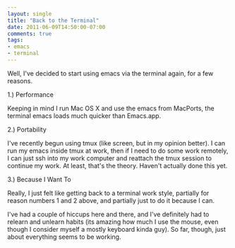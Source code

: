 ```yaml
---
layout: single
title: "Back to the Terminal"
date: 2011-06-09T14:50:00-07:00
comments: true
tags:
- emacs
- terminal
---
```

Well, I've decided to start using emacs via the terminal again, for a few reasons.
<!--more-->
1.) Performance

Keeping in mind I run Mac OS X and use the emacs from MacPorts, the terminal emacs loads much quicker than Emacs.app.

2.) Portability

I've recently begun using tmux (like screen, but in my opinion better). I can run my emacs inside tmux at work, then if I need to do some work remotely, I can just ssh into my work computer and reattach the tmux session to continue my work. At least, that's the theory. Haven't actually done this yet.

3.) Because I Want To

Really, I just felt like getting back to a terminal work style, partially for reason numbers 1 and 2 above, and partially just to do it because I can.

I've had a couple of hiccups here and there, and I've definitely had to relearn and unlearn habits (its amazing how much I use the mouse, even though I consider myself a mostly keyboard kinda guy). So far, though, just about everything seems to be working.

